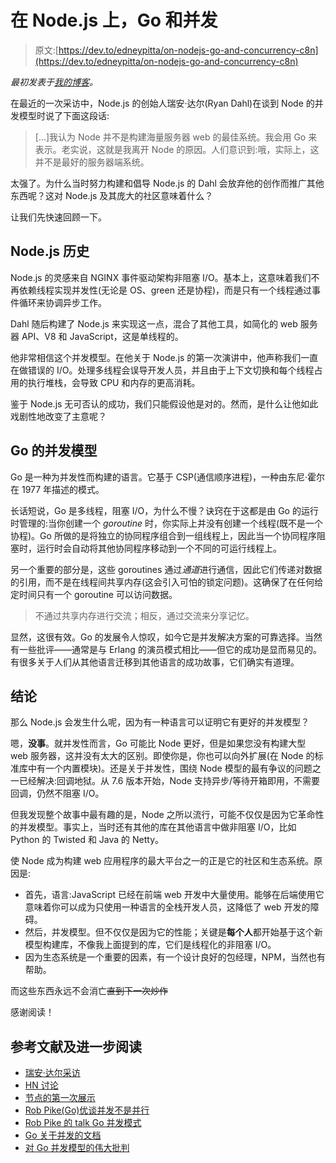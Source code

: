 # 在 Node.js 上，Go 和并发

> 原文:[https://dev.to/edneypitta/on-nodejs-go-and-concurrency-c8n](https://dev.to/edneypitta/on-nodejs-go-and-concurrency-c8n)

*最初发表于[我的博客](https://edneypitta.com/on-node-go-concurrency/)。*

在最近的一次采访中，Node.js 的创始人瑞安·达尔(Ryan Dahl)在谈到 Node 的并发模型时说了下面这段话:

> [...]我认为 Node 并不是构建海量服务器 web 的最佳系统。我会用 Go 来表示。老实说，这就是我离开 Node 的原因。人们意识到:哦，实际上，这并不是最好的服务器端系统。

太强了。为什么当时努力构建和倡导 Node.js 的 Dahl 会放弃他的创作而推广其他东西呢？这对 Node.js 及其庞大的社区意味着什么？

让我们先快速回顾一下。

## [](#nodejs-history)Node.js 历史

Node.js 的灵感来自 NGINX 事件驱动架构非阻塞 I/O。基本上，这意味着我们不再依赖线程实现并发性(无论是 OS、green 还是协程)，而是只有一个线程通过事件循环来协调异步工作。

Dahl 随后构建了 Node.js 来实现这一点，混合了其他工具，如简化的 web 服务器 API、V8 和 JavaScript，这是单线程的。

他非常相信这个并发模型。在他关于 Node.js 的第一次演讲中，他声称我们一直在做错误的 I/O。处理多线程会误导开发人员，并且由于上下文切换和每个线程占用的执行堆栈，会导致 CPU 和内存的更高消耗。

鉴于 Node.js 无可否认的成功，我们只能假设他是对的。然而，是什么让他如此戏剧性地改变了主意呢？

## [](#gos-concurrency-model)Go 的并发模型

Go 是一种为并发性而构建的语言。它基于 CSP(通信顺序进程)，一种由东尼·霍尔在 1977 年描述的模式。

长话短说，Go 是多线程，阻塞 I/O，为什么不慢？诀窍在于这都是由 Go 的运行时管理的:当你创建一个 *goroutine* 时，你实际上并没有创建一个线程(既不是一个协程)。Go 所做的是将独立的协同程序组合到一组线程上，因此当一个协同程序阻塞时，运行时会自动将其他协同程序移动到一个不同的可运行线程上。

另一个重要的部分是，这些 goroutines 通过*通道*进行通信，因此它们传递对数据的引用，而不是在线程间共享内存(这会引入可怕的锁定问题)。这确保了在任何给定时间只有一个 goroutine 可以访问数据。

> 不通过共享内存进行交流；相反，通过交流来分享记忆。

显然，这很有效。Go 的发展令人惊叹，如今它是并发解决方案的可靠选择。当然有一些批评——通常是与 Erlang 的演员模式相比——但它的成功是显而易见的。有很多关于人们从其他语言迁移到其他语言的成功故事，它们确实有道理。

## [](#conclusion)结论

那么 Node.js 会发生什么呢，因为有一种语言可以证明它有更好的并发模型？

嗯，**没事**。就并发性而言，Go 可能比 Node 更好，但是如果您没有构建大型 web 服务器，这并没有太大的区别。即使你是，你也可以向外扩展(在 Node 的标准库中有一个内置模块)。还是关于并发性，围绕 Node 模型的最有争议的问题之一已经解决:回调地狱。从 7.6 版本开始，Node 支持异步/等待开箱即用，不需要回调，仍然不阻塞 I/O。

但我发现整个故事中最有趣的是，Node 之所以流行，可能不仅仅是因为它革命性的并发模型。事实上，当时还有其他的库在其他语言中做非阻塞 I/O，比如 Python 的 Twisted 和 Java 的 Netty。

使 Node 成为构建 web 应用程序的最大平台之一的正是它的社区和生态系统。原因是:

*   首先，语言:JavaScript 已经在前端 web 开发中大量使用。能够在后端使用它意味着你可以成为只使用一种语言的全栈开发人员，这降低了 web 开发的障碍。
*   然后，并发模型。但不仅仅是因为它的性能；关键是**每个人**都开始基于这个新模型构建库，不像我上面提到的库，它们是线程化的非阻塞 I/O。
*   因为生态系统是一个重要的因素，有一个设计良好的包经理，NPM，当然也有帮助。

而这些东西永远不会消亡~~直到下一次炒作~~

感谢阅读！

## [](#references-and-further-reading)参考文献及进一步阅读

*   [瑞安·达尔采访](https://www.mappingthejourney.com/single-post/2017/08/31/episode-8-interview-with-ryan-dahl-creator-of-nodejs/)
*   [HN 讨论](https://news.ycombinator.com/item?id=15140669)
*   [节点的第一次展示](https://www.youtube.com/watch?v=ztspvPYybIY)
*   [Rob Pike(Go)优谈并发不是并行](https://www.youtube.com/watch?v=cN_DpYBzKso)
*   [Rob Pike 的 talk Go 并发模式](https://www.youtube.com/watch?v=f6kdp27TYZs)
*   [Go 关于并发的文档](https://golang.org/doc/effective_go.html#concurrency)
*   [对 Go 并发模型的伟大批判](https://gist.github.com/kachayev/21e7fe149bc5ae0bd878)